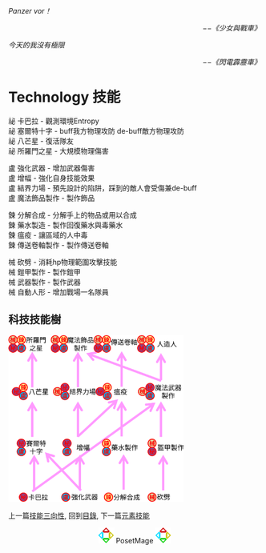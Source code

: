*Panzer vor！*  
<p align="right"><i>−−《少女與戰車》</i></p>

*今天的我沒有極限*  
<p align="right"><i>−−《閃電霹靂車》</i></p>

# Technology 技能  
祕 卡巴拉 - 觀測環境Entropy  
祕 塞爾特十字 -  buff我方物理攻防 de-buff敵方物理攻防  
祕 八芒星 - 復活隊友  
祕 所羅門之星 - 大規模物理傷害  

盧 強化武器 - 增加武器傷害  
盧 增幅 - 強化自身技能效果  
盧 結界力場 - 預先設計的陷阱，踩到的敵人會受傷兼de-buff  
盧 魔法飾品製作 - 製作飾品  

鍊 分解合成 - 分解手上的物品或用以合成  
鍊 藥水製造 - 製作回復藥水與毒藥水  
鍊 瘟疫 - 讓區域的人中毒  
鍊 傳送卷軸製作 - 製作傳送卷軸  

械 砍劈 - 消耗hp物理範圍攻擊技能  
械 鎧甲製作 - 製作鎧甲  
械 武器製作 - 製作武器  
械 自動人形 - 增加戰場一名隊員  

## 科技技能樹
<img src="./TechSkillTree.svg" Width="350" />


上一篇[技能三向性](../Triality), 
回到[目錄](/SettingBook/#ch-3-god-view), 
下一篇[元素技能](../Element)


<p align="center"><img src="/Icon/New/PosetMage_t.png" Height="32" /> PosetMage <img src="/Icon/New/PosetMage_t.png" Height="32" /></p>
